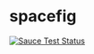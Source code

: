 spacefig
========
[![Sauce Test Status](https://saucelabs.com/browser-matrix/dylanatsauce.svg?auth=900bca15e7a5af29e792719ccd95f129)](https://saucelabs.com/u/dylanatsauce)
